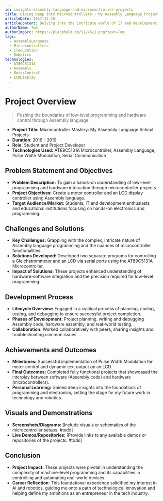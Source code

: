 ```yaml
---
id: insights-assembly-language-and-microcontroller-projects
title: Diving Deep into Microcontrollers - My Assembly Language Projects
articleDate: 2017-12-30
articleContent: Delving into the intricate world of IT and development, I recount my hands-on experiences with Assembly language, detailing the creations of microcontroller-driven projects—from motor control to dynamic LCD displays.
authorName: Tom
authorImgSrc: https://placehold.co/512x512.png?text=Tom
tags:
  - AssemblyLanguage
  - Microcontrollers
  - ITeducation
  - Robotics
technologies:
  - AT89C5131A
  - Assembly
  - MotorControl
  - LCDDisplay
---
```


# Project Overview

> Pushing the boundaries of low-level programming and hardware control through Assembly language.

- **Project Title:** Microcontroller Mastery: My Assembly Language School Projects
- **Duration:** 2016 – 2019
- **Role:** Student and Project Developer
- **Technologies Used:** AT89C5131A Microcontroller, Assembly Language, Pulse Width Modulation, Serial Communication

## Problem Statement and Objectives

- **Problem Description:** To gain a hands-on understanding of low-level programming and hardware interaction through
  microcontroller projects.
- **Project Objectives:** Create a motor controller and an LCD display controller using Assembly language.
- **Target Audience/Market:** Students, IT and development enthusiasts, and educational institutions focusing on
  hands-on electronics and programming.

## Challenges and Solutions

- **Key Challenges:** Grappling with the complex, intricate nature of Assembly language programming and the nuances of
  microcontroller functionalities.
- **Solutions Developed:** Developed two separate programs for controlling a Gleichstrommotor and an LCD via serial
  ports using the AT89C5131A Microcontroller.
- **Impact of Solutions:** These projects enhanced understanding of hardware-software integration and the precision
  required for low-level programming.

## Development Process

- **Lifecycle Overview:** Engaged in a cyclical process of planning, coding, testing, and debugging to ensure successful
  project completion.
- **Phases of Development:** Project planning, writing and debugging Assembly code, hardware assembly, and real-world
  testing.
- **Collaboration:** Worked collaboratively with peers, sharing insights and troubleshooting common issues.

## Achievements and Outcomes

- **Milestones:** Successful implementation of Pulse Width Modulation for motor control and dynamic text output on an
  LCD.
- **Final Outcomes:** Completed fully functional projects that showcased the interplay between software (Assembly code)
  and hardware (microcontrollers).
- **Personal Learning:** Gained deep insights into the foundations of programming and electronics, setting the stage for
  my future work in technology and robotics.

## Visuals and Demonstrations

- **Screenshots/Diagrams:** [Include visuals or schematics of the microcontroller setups. #todo]
- **Live Demos/Repositories:** [Provide links to any available demos or repositories of the projects. #todo]

## Conclusion

- **Project Impact:** These projects were pivotal in understanding the complexity of machine-level programming and its
  capabilities in controlling and automating real-world devices.
- **Career Reflection:** This foundational experience solidified my interest in AI and robotics, guiding me onto a path
  of technological innovation and helping define my ambitions as an entrepreneur in the tech industry.
